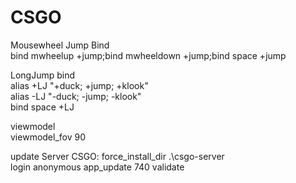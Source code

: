 # CSGO <br>
Mousewheel Jump Bind <br>
bind mwheelup +jump;bind mwheeldown +jump;bind space +jump <br>

LongJump bind<br>
alias +LJ "+duck; +jump; +klook"<br>
alias -LJ "-duck; -jump; -klook"<br>
bind space +LJ<br>

viewmodel<br>
viewmodel_fov 90<br>


update Server CSGO:
force_install_dir .\csgo-server\
login anonymous
app_update 740 validate
